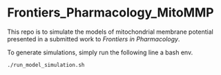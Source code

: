# Frontiers_Pharmacology_MitoMMP
This repo is to simulate the models of mitochondrial membrane potential presented in a submitted work to *Frontiers in Pharmacology*. 

To generate simulations, simply run the following line a bash env.
```shell
./run_model_simulation.sh
```